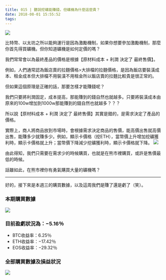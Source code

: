```yaml
---
title: 015 | 聽說挖礦能賺錢，但礦機為什麼這麼貴？
date: 2018-08-01 15:55:52
tags:
---
```

![](https://firebasestorage.googleapis.com/v0/b/blog-1f60b.appspot.com/o/015-miner.gif?alt=media&token=915830a2-f854-475e-b6db-e8c72517964c)

比特幣、以太坊之所以能夠運行是因為激勵機制，如果你想要參加激勵機制，那麼你首先得買礦機。但你知道礦機是如何定價的嗎？

我們常常會以為最終產品的價格是根據【原材料成本 + 利潤 決定了 最終售價】。

例如，人們通常認為飯店賣的拉麵價格>大排檔的拉麵價格，是因為飯店要裝潢成本、租金成本但大排檔不用裝潢不用租金所以飯店賣的拉麵比較貴是很正常的。

但如果這個原理是正確的話，那要怎樣才能賺錢呢？

我們只要將利潤固定，成本提高，那能賺到的錢自然也就越多。只要將裝潢成本由原來的100w增加到1000w那能賺到的錢自然也就越多？？？

所以說【原材料成本 + 利潤 決定了 最終售價】其實是錯的，是需求決定了產品的價格。

實際上，商人將商品放到市場時，會根據需求決定商品的售價，能高價出售就高價出售，能賺多少就賺多少。例如，顯示卡價格（挖ETH），當幣價上升增加挖礦獲利時，顯示卡價格就上升；當幣價下降減少挖礦獲利時，顯示卡價格就下降。
![](https://firebasestorage.googleapis.com/v0/b/blog-1f60b.appspot.com/o/015-p1.png?alt=media&token=25317585-aec9-4e03-b347-1939b78bb29d)

由此得知，我們只需要在需求少的時候購買，也就是在熊市裡購買，或許是售價最低的時候。

話雖如此，在熊市裡你有勇氣購買大量的礦機嗎？

***

好的，接下來是本週三的購買數據，以及這周我們是賺了還是虧了（笑）。

### 本期購買數據
![](https://firebasestorage.googleapis.com/v0/b/blog-1f60b.appspot.com/o/%E8%B4%AD%E4%B9%B0%E6%95%B0%E6%8D%AE015.png?alt=media&token=aa06ef7f-9123-4a3a-9551-916d8fcb32a2)

### 目前盈虧狀況為：−5.16％
- BTC收益率：6.25％
- ETH收益率：−17.42％
- EOS收益率：−29.32％

### 全部購買數據及損益狀況
![](https://firebasestorage.googleapis.com/v0/b/blog-1f60b.appspot.com/o/%E5%85%A8%E9%83%A8%E8%B4%AD%E4%B9%B0%E6%95%B0%E6%8D%AE%E5%8F%8A%E6%8D%9F%E7%9B%8A%E7%8A%B6%E5%86%B5015.png?alt=media&token=ab954880-a3ee-43c3-bf67-11b3aaf22159)